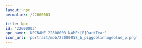 ```yaml
---
layout: npc
permalink: /22600003

title: Npc
id: '22600003'
npc_name: 'NPCNAME_22600003_NAME:[F]DarkTear'
icon_url: 'portrait/mob/23000058_b_piggoblinhugeblue_p.png'
---
```

